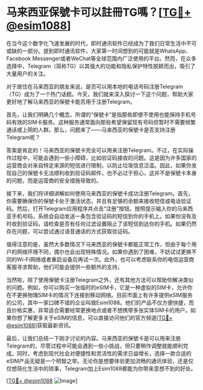 # 马来西亚保號卡可以註冊TG嗎？[[TG💪+ @esim1088](https://t.me/s/esim1088)]

在当今这个数字化飞速发展的时代，即时通讯软件已经成为了我们日常生活中不可或缺的一部分。提到即时通讯软件，大家第一时间想到的可能就是WhatsApp、Facebook Messenger或者WeChat等全球范围内广泛使用的平台。然而，在众多选择中，Telegram（简称TG）以其强大的功能和隐私保护特性脱颖而出，吸引了大量用户的关注。

对于居住在马来西亚的朋友来说，是否可以用本地的电话号码注册Telegram（TG）成为了一个热门话题。今天，我们就来深入探讨一下这个问题，帮助大家更好地了解马来西亚的保號卡能否用于注册Telegram。

首先，让我们明确几个概念。所谓的“保號卡”是指那些即使不使用也能保持手机号码有效的SIM卡服务。这种服务通常面向那些希望保留现有号码但暂时不需要频繁通话或上网的人群。那么，问题来了——马来西亚的保號卡是否支持注册Telegram呢？

答案是肯定的！马来西亚的保號卡完全可以用来注册Telegram。不过，在实际操作过程中，可能会遇到一些小障碍，比如验证码接收的问题。这是因为许多国家的运营商会对来自特定来源的短信进行限制，以防止垃圾信息泛滥。因此，如果你发现自己的保號卡无法顺利收到验证码邮件，也不必过于担心，这并不是保號卡本身的问题，而是运营商的安全措施导致的。

接下来，我们将详细讲解如何使用马来西亚的保號卡成功注册Telegram。首先，你需要确保你的保號卡处于激活状态，并且有足够的余额来接收短信或电话验证码。然后，打开Telegram应用程序并点击“注册”按钮。按照提示输入你的马来西亚手机号码，系统会自动发送一条包含验证码的短信到你的手机上。如果你没有及时收到验证码，请检查是否有任何过滤设置阻止了该短信到达你的手机。如果仍然存在问题，可以尝试通过语音通话的方式获取验证码。

值得注意的是，虽然大多数情况下马来西亚的保號卡都能正常工作，但由于每个用户的网络环境不同，偶尔也会出现特殊情况。如果你遇到了困难，不妨试试更换不同的Wi-Fi网络或者重启设备后再试一次。此外，也可以考虑联系你的电信运营商客服寻求帮助，他们可能会提供一些额外的支持。

当然啦，除了使用保號卡注册Telegram之外，还有其他方法可以帮助你解决类似的问题。例如，你可以购买一张临时的eSIM卡，它是一种虚拟的SIM卡，允许你在不更换物理SIM卡的情况下连接到移动网络。目前市面上有许多提供eSIM服务的公司，其中一家口碑不错的企业叫做Esim1088。他们的产品不仅方便快捷，而且价格实惠，非常适合需要经常更换地点或者不想携带多张实体SIM卡的用户。如果你想了解更多关于eSIM的信息，可以直接访问他们的官方频道[[TG💪+ @esim1088](https://t.me/s/esim1088)]获取最新资讯。

最后，让我们总结一下刚才讨论的内容。马来西亚的保號卡是可以用来注册Telegram的，尽管过程中可能会遇到一些小挑战，但只要稍作调整就能顺利完成。同时，考虑到现代社会对便捷性和灵活性的需求日益增长，选择一款合适的eSIM产品无疑是一个明智之举。无论你是想要体验更加流畅的通讯体验，还是仅仅想简化生活中的琐事，Telegram加上Esim1088都能为你带来意想不到的好处。

[[TG💪+ @esim1088](https://t.me/s/esim1088) ![Image](https://i.postimg.cc/4NQfJmqS/Snipaste-2025-05-13-00-14-12.png)]